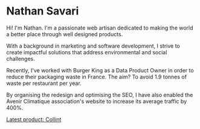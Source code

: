 <h1>Nathan Savari</h1>
<p>Hi! I'm Nathan. I'm a passionate web artisan dedicated to making the world a better place through well designed products.</p>

<p>With a background in marketing and software development, I strive to create impactful solutions that address environmental and social challenges.</p>
<p>Recently, I've worked with Burger King as a Data Product Owner in order to reduce their packaging waste in France. The aim? To avoid 1.9 tonnes of waste per restaurant per year.</p>
<p>By organising the redesign and optimising the SEO, I have also enabled the Avenir Climatique association's website to increase its average traffic by 400%.</p>

<a href="https://www.teamcollint.com/" target="_blank">Latest product: Collint</a>

